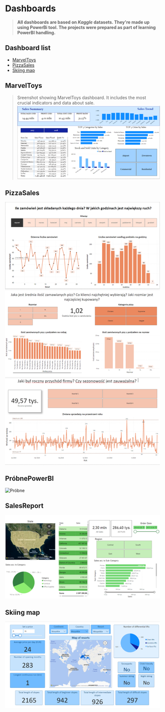 # Dashboards
> **All dashboards are based on _Kaggle_ datasets. They're made up using PowerBi tool. The projects were prepared as part of learning PowerBI handling.** 
## Dashboard list
* [MarvelToys](#marveltoys)
* [PizzaSales](#pizzasales)
* [Skiing map](#skiing-map)


## MarvelToys
> Sreenshot showing MarvelToys dashboard. It includes the most crucial indicators and data about sale.
![Sreenshot showing MarvelToys dashboard. It includes the most crucial indicators and data about sale.](https://github.com/misiakk/dashboards/blob/master/Screenshots/MarvelToys.png)

## PizzaSales
![PizzaSales](https://github.com/misiakk/dashboards/blob/master/Screenshots/Pizza1.png)
![PizzaSales2](https://github.com/misiakk/dashboards/blob/master/Screenshots/Pizza2.png)
![PizzaSales3](https://github.com/misiakk/dashboards/blob/master/Screenshots/Pizza3.png)

## PróbnePowerBI

![Próbne](https://github.com/misiakk/dashboards/blob/master/Screenshots/Pr%C3%B3bne.png)

## SalesReport

![Sales](https://github.com/misiakk/dashboards/blob/master/Screenshots/SalesReport.png)

## Skiing map

![Skiing](https://github.com/misiakk/dashboards/blob/master/Screenshots/skiing.png)
